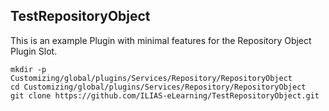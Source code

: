 TestRepositoryObject
-------------------

This is an example Plugin with minimal features for the Repository Object Plugin Slot.

```
mkdir -p Customizing/global/plugins/Services/Repository/RepositoryObject
cd Customizing/global/plugins/Services/Repository/RepositoryObject
git clone https://github.com/ILIAS-eLearning/TestRepositoryObject.git
```
